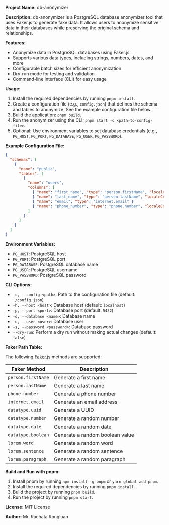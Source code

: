 **Project Name:** db-anonymizer

**Description:**
db-anonymizer is a PostgreSQL database anonymizer tool that uses Faker.js to generate fake data. It allows users to anonymize sensitive data in their databases while preserving the original schema and relationships.

**Features:**

* Anonymize data in PostgreSQL databases using Faker.js
* Supports various data types, including strings, numbers, dates, and more
* Configurable batch sizes for efficient anonymization
* Dry-run mode for testing and validation
* Command-line interface (CLI) for easy usage

**Usage:**

1. Install the required dependencies by running `pnpm install`.
2. Create a configuration file (e.g., `config.json`) that defines the schema and tables to anonymize. See the example configuration file below.
3. Build the application: `pnpm build`.
4. Run the anonymizer using the CLI: `pnpm start -c <path-to-config-file>`.
5. Optional: Use environment variables to set database credentials (e.g., `PG_HOST`, `PG_PORT`, `PG_DATABASE`, `PG_USER`, `PG_PASSWORD`).

**Example Configuration File:**
```json
{
  "schemas": [
    {
      "name": "public",
      "tables": [
        {
          "name": "users",
          "columns": [
            { "name": "first_name", "type": "person.firstName", "localeCode": "en" },
            { "name": "last_name", "type": "person.lastName", "localeCode": "en" },
            { "name": "email", "type": "internet.email" }
            { "name": "phone_number", "type": "phone.number", "localeCode": "th" }
          ]
        }
      ]
    }
  ]
}
```
**Environment Variables:**

* `PG_HOST`: PostgreSQL host
* `PG_PORT`: PostgreSQL port
* `PG_DATABASE`: PostgreSQL database name
* `PG_USER`: PostgreSQL username
* `PG_PASSWORD`: PostgreSQL password

**CLI Options:**

* `-c, --config <path>`: Path to the configuration file (default: `./config.json`)
* `-h, --host <host>`: Database host (default: `localhost`)
* `-p, --port <port>`: Database port (default: `5432`)
* `-d, --database <name>`: Database name
* `-u, --user <user>`: Database user
* `-s, --password <password>`: Database password
* `--dry-run`: Perform a dry run without making actual changes (default: `false`)

**Faker Path Table:**

The following [Faker.js](https://fakerjs.dev/) methods are supported:

| Faker Method | Description |
| --- | --- |
| `person.firstName` | Generate a first name |
| `person.lastName` | Generate a last name |
| `phone.number` | Generate a phone number |
| `internet.email` | Generate an email address |
| `datatype.uuid` | Generate a UUID |
| `datatype.number` | Generate a random number |
| `datatype.date` | Generate a random date |
| `datatype.boolean` | Generate a random boolean value |
| `lorem.word` | Generate a random word |
| `lorem.sentence` | Generate a random sentence |
| `lorem.paragraph` | Generate a random paragraph |

**Build and Run with pnpm:**

1. Install pnpm by running `npm install -g pnpm` or `yarn global add pnpm`.
2. Install the required dependencies by running `pnpm install`.
3. Build the project by running `pnpm build`.
4. Run the project by running `pnpm start`.

**License:**
MIT License

**Author:**
Mr. Rachata Rongluan